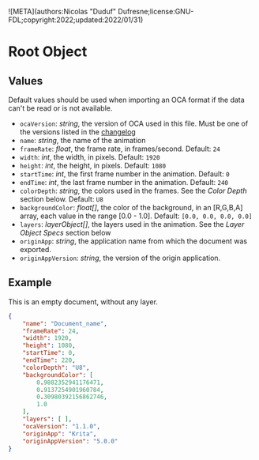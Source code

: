 ![META](authors:Nicolas "Duduf" Dufresne;license:GNU-FDL;copyright:2022;updated:2022/01/31)

# Root Object

## Values

Default values should be used when importing an OCA format if the data can't be read or is not available.

- `ocaVersion`: *string*, the version of OCA used in this file. Must be one of the versions listed in the [changelog](../changelog.md)
- `name`: *string*, the name of the animation
- `frameRate`: *float*, the frame rate, in frames/second. Default: `24`
- `width`: *int*, the width, in pixels. Default: `1920`
- `height`: *int*, the height, in pixels. Default: `1080`
- `startTime`: *int*, the first frame number in the animation. Default: `0`
- `endTime`: *int*, the last frame number in the animation. Default: `240`
- `colorDepth`: *string*, the colors used in the frames. See the *Color Depth* section below. Default: `U8`
- `backgroundColor`: *float[]*, the color of the background, in an [R,G,B,A] array, each value in the range [0.0 - 1.0]. Default: `[0.0, 0.0, 0.0, 0.0]`
- `layers`: *layerObject[]*, the layers used in the animation. See the *Layer Object Specs* section below
- `originApp`: *string*, the application name from which the document was exported.
- `originAppVersion`: *string*, the version of the origin application.

## Example

This is an empty document, without any layer.

```json
{
    "name": "Document_name",
    "frameRate": 24,
    "width": 1920,
    "height": 1080,
    "startTime": 0,
    "endTime": 220,
    "colorDepth": "U8",
    "backgroundColor": [
        0.9882352941176471,
        0.9137254901960784,
        0.30980392156862746,
        1.0
    ],
    "layers": [ ],
    "ocaVersion": "1.1.0",
    "originApp": "Krita",
    "originAppVersion": "5.0.0"
}
```